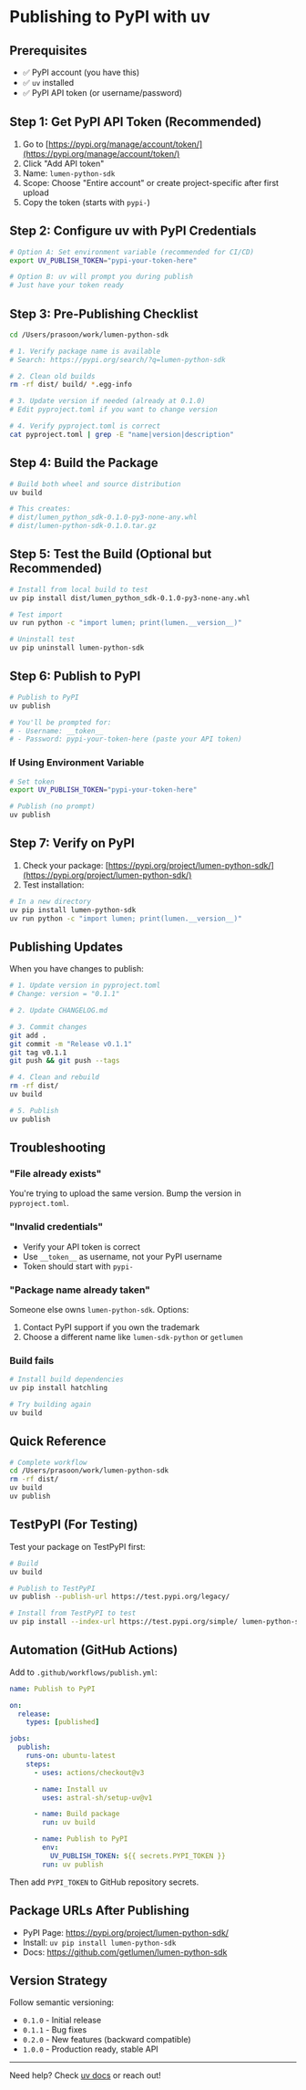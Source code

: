# Publishing to PyPI with uv

## Prerequisites

- ✅ PyPI account (you have this)
- ✅ `uv` installed
- ✅ PyPI API token (or username/password)

## Step 1: Get PyPI API Token (Recommended)

1. Go to [https://pypi.org/manage/account/token/](https://pypi.org/manage/account/token/)
2. Click "Add API token"
3. Name: `lumen-python-sdk`
4. Scope: Choose "Entire account" or create project-specific after first upload
5. Copy the token (starts with `pypi-`)

## Step 2: Configure uv with PyPI Credentials

```bash
# Option A: Set environment variable (recommended for CI/CD)
export UV_PUBLISH_TOKEN="pypi-your-token-here"

# Option B: uv will prompt you during publish
# Just have your token ready
```

## Step 3: Pre-Publishing Checklist

```bash
cd /Users/prasoon/work/lumen-python-sdk

# 1. Verify package name is available
# Search: https://pypi.org/search/?q=lumen-python-sdk

# 2. Clean old builds
rm -rf dist/ build/ *.egg-info

# 3. Update version if needed (already at 0.1.0)
# Edit pyproject.toml if you want to change version

# 4. Verify pyproject.toml is correct
cat pyproject.toml | grep -E "name|version|description"
```

## Step 4: Build the Package

```bash
# Build both wheel and source distribution
uv build

# This creates:
# dist/lumen_python_sdk-0.1.0-py3-none-any.whl
# dist/lumen-python-sdk-0.1.0.tar.gz
```

## Step 5: Test the Build (Optional but Recommended)

```bash
# Install from local build to test
uv pip install dist/lumen_python_sdk-0.1.0-py3-none-any.whl

# Test import
uv run python -c "import lumen; print(lumen.__version__)"

# Uninstall test
uv pip uninstall lumen-python-sdk
```

## Step 6: Publish to PyPI

```bash
# Publish to PyPI
uv publish

# You'll be prompted for:
# - Username: __token__
# - Password: pypi-your-token-here (paste your API token)
```

### If Using Environment Variable

```bash
# Set token
export UV_PUBLISH_TOKEN="pypi-your-token-here"

# Publish (no prompt)
uv publish
```

## Step 7: Verify on PyPI

1. Check your package: [https://pypi.org/project/lumen-python-sdk/](https://pypi.org/project/lumen-python-sdk/)
2. Test installation:

```bash
# In a new directory
uv pip install lumen-python-sdk
uv run python -c "import lumen; print(lumen.__version__)"
```

## Publishing Updates

When you have changes to publish:

```bash
# 1. Update version in pyproject.toml
# Change: version = "0.1.1"

# 2. Update CHANGELOG.md

# 3. Commit changes
git add .
git commit -m "Release v0.1.1"
git tag v0.1.1
git push && git push --tags

# 4. Clean and rebuild
rm -rf dist/
uv build

# 5. Publish
uv publish
```

## Troubleshooting

### "File already exists"

You're trying to upload the same version. Bump the version in `pyproject.toml`.

### "Invalid credentials"

- Verify your API token is correct
- Use `__token__` as username, not your PyPI username
- Token should start with `pypi-`

### "Package name already taken"

Someone else owns `lumen-python-sdk`. Options:

1. Contact PyPI support if you own the trademark
2. Choose a different name like `lumen-sdk-python` or `getlumen`

### Build fails

```bash
# Install build dependencies
uv pip install hatchling

# Try building again
uv build
```

## Quick Reference

```bash
# Complete workflow
cd /Users/prasoon/work/lumen-python-sdk
rm -rf dist/
uv build
uv publish
```

## TestPyPI (For Testing)

Test your package on TestPyPI first:

```bash
# Build
uv build

# Publish to TestPyPI
uv publish --publish-url https://test.pypi.org/legacy/

# Install from TestPyPI to test
uv pip install --index-url https://test.pypi.org/simple/ lumen-python-sdk
```

## Automation (GitHub Actions)

Add to `.github/workflows/publish.yml`:

```yaml
name: Publish to PyPI

on:
  release:
    types: [published]

jobs:
  publish:
    runs-on: ubuntu-latest
    steps:
      - uses: actions/checkout@v3

      - name: Install uv
        uses: astral-sh/setup-uv@v1

      - name: Build package
        run: uv build

      - name: Publish to PyPI
        env:
          UV_PUBLISH_TOKEN: ${{ secrets.PYPI_TOKEN }}
        run: uv publish
```

Then add `PYPI_TOKEN` to GitHub repository secrets.

## Package URLs After Publishing

- PyPI Page: https://pypi.org/project/lumen-python-sdk/
- Install: `uv pip install lumen-python-sdk`
- Docs: https://github.com/getlumen/lumen-python-sdk

## Version Strategy

Follow semantic versioning:

- `0.1.0` - Initial release
- `0.1.1` - Bug fixes
- `0.2.0` - New features (backward compatible)
- `1.0.0` - Production ready, stable API

---

Need help? Check [uv docs](https://docs.astral.sh/uv/) or reach out!
